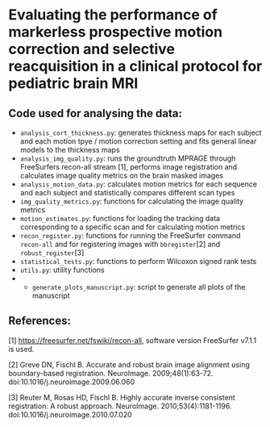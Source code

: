# Evaluating the performance of markerless prospective motion correction and selective reacquisition in a clinical protocol for pediatric brain MRI

## Code used for analysing the data:
* `analysis_cort_thickness.py`: generates thickness maps for each subject and each motion tpye / motion correction setting and fits general linear models to the thickness maps
* `analysis_img_quality.py`: runs the groundtruth MPRAGE through FreeSurfers recon-all stream [1], performs image registration and calculates image quality metrics on the brain masked images
* `analysis_motion_data.py`: calculates motion metrics for each sequence and each subject and statistically compares different scan types
* `img_quality_metrics.py`: functions for calculating the image quality metrics
* `motion_estimates.py`: functions for loading the tracking data corresponding to a specific scan and for calculating motion metrics
* `recon_register.py`: functions for running the FreeSurfer command `recon-all` and for registering images with `bbregister`[2] and `robust_register`[3]
* `statistical_tests.py`: functions to perform Wilcoxon signed rank tests
* `utils.py`: utility functions
* * `generate_plots_manuscript.py`: script to generate all plots of the manuscript


## References:
[1] https://freesurfer.net/fswiki/recon-all, software version FreeSurfer v7.1.1 is used.

[2] Greve DN, Fischl B. Accurate and robust brain image alignment using boundary-based registration. NeuroImage. 2009;48(1):63-72. doi:10.1016/j.neuroimage.2009.06.060

[3] Reuter M, Rosas HD, Fischl B. Highly accurate inverse consistent registration: A robust approach. NeuroImage. 2010;53(4):1181-1196. doi:10.1016/j.neuroimage.2010.07.020
